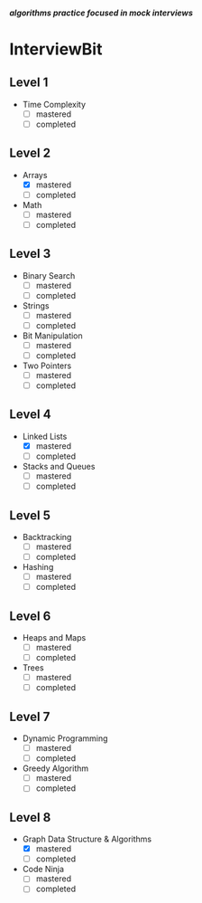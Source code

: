 ##### algorithms practice focused in mock interviews

# InterviewBit

## Level 1
- Time Complexity
	- [ ] mastered
	- [ ] completed

## Level 2
- Arrays
	- [x] mastered
	- [ ] completed
- Math
	- [ ] mastered
	- [ ] completed

## Level 3
- Binary Search
	- [ ] mastered
	- [ ] completed
- Strings
	- [ ] mastered
	- [ ] completed
- Bit Manipulation
	- [ ] mastered
	- [ ] completed
- Two Pointers
	- [ ] mastered
	- [ ] completed

## Level 4
- Linked Lists
	- [x] mastered
	- [ ] completed
- Stacks and Queues
	- [ ] mastered
	- [ ] completed

## Level 5
- Backtracking
	- [ ] mastered
	- [ ] completed
- Hashing
	- [ ] mastered
	- [ ] completed

## Level 6
- Heaps and Maps
	- [ ] mastered
	- [ ] completed
- Trees
	- [ ] mastered
	- [ ] completed

## Level 7
- Dynamic Programming
	- [ ] mastered
	- [ ] completed
- Greedy Algorithm
	- [ ] mastered
	- [ ] completed

## Level 8
- Graph Data Structure & Algorithms
	- [x] mastered
	- [ ] completed
- Code Ninja
	- [ ] mastered
	- [ ] completed
